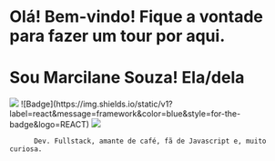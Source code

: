# Olá! Bem-vindo! Fique a vontade para fazer um tour por aqui.
# Sou Marcilane Souza! Ela/dela
<img src="https://img.shields.io/static/v1?label=react&message=framework&color=blue&style=for-the-badge&logo=REACT"/>
![Badge](https://img.shields.io/static/v1?label=react&message=framework&color=blue&style=for-the-badge&logo=REACT)

<img src = "https://3.bp.blogspot.com/-cZ5pOYfMvGk/VspMuXf40MI/AAAAAAAAC2o/fGMcCZazKfQ/s1600/inspectocat.jpg">

    
         
          Dev. Fullstack, amante de café, fã de Javascript e, muito curiosa.
          
